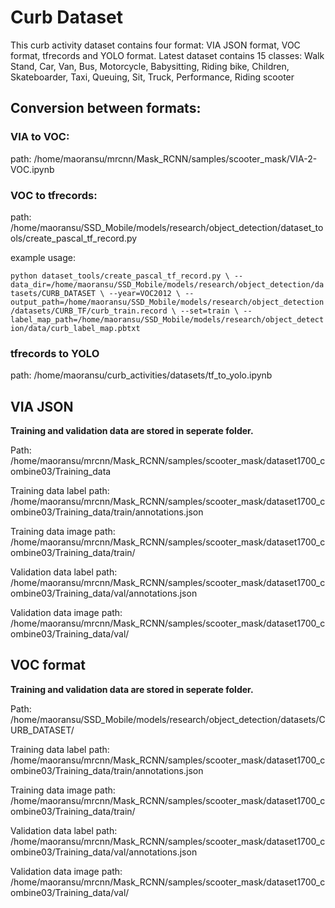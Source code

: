 # Curb Dataset

This curb activity dataset contains four format: VIA JSON format, VOC format, tfrecords and YOLO format.
Latest dataset contains 15 classes: Walk Stand, Car, Van, Bus, Motorcycle, Babysitting, Riding bike, Children, Skateboarder, Taxi, Queuing, Sit, Truck, Performance, Riding scooter

## Conversion between formats:
### VIA to VOC:

path: /home/maoransu/mrcnn/Mask_RCNN/samples/scooter_mask/VIA-2-VOC.ipynb

### VOC to tfrecords:
path: /home/maoransu/SSD_Mobile/models/research/object_detection/dataset_tools/create_pascal_tf_record.py

example usage:

`python dataset_tools/create_pascal_tf_record.py \
        --data_dir=/home/maoransu/SSD_Mobile/models/research/object_detection/datasets/CURB_DATASET \
        --year=VOC2012 \
        --output_path=/home/maoransu/SSD_Mobile/models/research/object_detection/datasets/CURB_TF/curb_train.record \
        --set=train \
        --label_map_path=/home/maoransu/SSD_Mobile/models/research/object_detection/data/curb_label_map.pbtxt`
        
### tfrecords to YOLO

path: /home/maoransu/curb_activities/datasets/tf_to_yolo.ipynb


## VIA JSON

**Training and validation data are stored in seperate folder.**

Path: /home/maoransu/mrcnn/Mask_RCNN/samples/scooter_mask/dataset1700_combine03/Training_data

Training data label path: /home/maoransu/mrcnn/Mask_RCNN/samples/scooter_mask/dataset1700_combine03/Training_data/train/annotations.json

Training data image path: /home/maoransu/mrcnn/Mask_RCNN/samples/scooter_mask/dataset1700_combine03/Training_data/train/

Validation data label path: /home/maoransu/mrcnn/Mask_RCNN/samples/scooter_mask/dataset1700_combine03/Training_data/val/annotations.json

Validation data image path: /home/maoransu/mrcnn/Mask_RCNN/samples/scooter_mask/dataset1700_combine03/Training_data/val/

## VOC format

**Training and validation data are stored in seperate folder.**

Path: /home/maoransu/SSD_Mobile/models/research/object_detection/datasets/CURB_DATASET/

Training data label path: /home/maoransu/mrcnn/Mask_RCNN/samples/scooter_mask/dataset1700_combine03/Training_data/train/annotations.json

Training data image path: /home/maoransu/mrcnn/Mask_RCNN/samples/scooter_mask/dataset1700_combine03/Training_data/train/

Validation data label path: /home/maoransu/mrcnn/Mask_RCNN/samples/scooter_mask/dataset1700_combine03/Training_data/val/annotations.json

Validation data image path: /home/maoransu/mrcnn/Mask_RCNN/samples/scooter_mask/dataset1700_combine03/Training_data/val/

